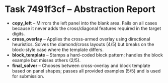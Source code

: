 # Task 7491f3cf – Abstraction Report

- **copy_left** – Mirrors the left panel into the blank area. Fails on all cases because it never adds the cross/diagonal features required in the target digits.
- **cross_overlay** – Applies the cross-armed overlay using directional heuristics. Solves the diamond/cross layouts (4/5) but breaks on the block-style case where the template differs.
- **block_template** – Stamps a hard-coded block pattern; handles the block example but misses others (2/5).
- **final_solver** – Chooses between cross-overlay and block template based on panel shapes; passes all provided examples (5/5) and is used for submission.
